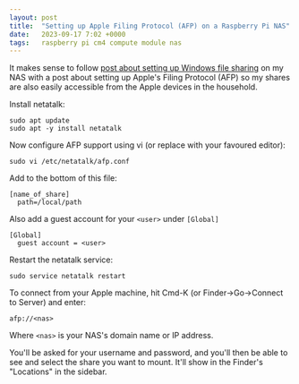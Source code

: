```yaml
---
layout: post
title:  "Setting up Apple Filing Protocol (AFP) on a Raspberry Pi NAS"
date:   2023-09-17 7:02 +0000
tags:   raspberry pi cm4 compute module nas
---
```


It makes sense to follow [post about setting up Windows file sharing](samba-raspberry-pi-nas) on my NAS with a post about setting up Apple's Filing Protocol (AFP) so my shares are also easily accessible from the Apple devices in the household.

Install netatalk:

```
sudo apt update
sudo apt -y install netatalk
```

Now configure AFP support using vi (or replace with your favoured editor):

```
sudo vi /etc/netatalk/afp.conf
```

Add to the bottom of this file:

```
[name_of_share]
  path=/local/path
```

Also add a guest account for your ```<user>``` under ```[Global]```
```
[Global]
  guest account = <user>
```

Restart the netatalk service:

```
sudo service netatalk restart
```

To connect from your Apple machine, hit Cmd-K (or Finder->Go->Connect to Server) and enter:

```
afp://<nas>
```

Where ```<nas>``` is your NAS's domain name or IP address.

You'll be asked for your username and password, and you'll then be able to see and select the share you want to mount.  It'll show in the Finder's "Locations" in the sidebar.